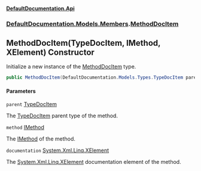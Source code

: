 #### [DefaultDocumentation\.Api](../../../../index.md 'index')
### [DefaultDocumentation\.Models\.Members](../../../../index.md#DefaultDocumentation.Models.Members 'DefaultDocumentation\.Models\.Members').[MethodDocItem](index.md 'DefaultDocumentation\.Models\.Members\.MethodDocItem')

## MethodDocItem\(TypeDocItem, IMethod, XElement\) Constructor

Initialize a new instance of the [MethodDocItem](index.md 'DefaultDocumentation\.Models\.Members\.MethodDocItem') type\.

```csharp
public MethodDocItem(DefaultDocumentation.Models.Types.TypeDocItem parent, IMethod method, System.Xml.Linq.XElement? documentation);
```
#### Parameters

<a name='DefaultDocumentation.Models.Members.MethodDocItem.MethodDocItem(DefaultDocumentation.Models.Types.TypeDocItem,IMethod,System.Xml.Linq.XElement).parent'></a>

`parent` [TypeDocItem](../../Types/TypeDocItem/index.md 'DefaultDocumentation\.Models\.Types\.TypeDocItem')

The [TypeDocItem](../../Types/TypeDocItem/index.md 'DefaultDocumentation\.Models\.Types\.TypeDocItem') parent type of the method\.

<a name='DefaultDocumentation.Models.Members.MethodDocItem.MethodDocItem(DefaultDocumentation.Models.Types.TypeDocItem,IMethod,System.Xml.Linq.XElement).method'></a>

`method` [IMethod](https://github.com/icsharpcode/ILSpy 'ICSharpCode\.Decompiler\.TypeSystem\.IMethod')

The [IMethod](https://github.com/icsharpcode/ILSpy 'ICSharpCode\.Decompiler\.TypeSystem\.IMethod') of the method\.

<a name='DefaultDocumentation.Models.Members.MethodDocItem.MethodDocItem(DefaultDocumentation.Models.Types.TypeDocItem,IMethod,System.Xml.Linq.XElement).documentation'></a>

`documentation` [System\.Xml\.Linq\.XElement](https://docs.microsoft.com/en-us/dotnet/api/System.Xml.Linq.XElement 'System\.Xml\.Linq\.XElement')

The [System\.Xml\.Linq\.XElement](https://docs.microsoft.com/en-us/dotnet/api/System.Xml.Linq.XElement 'System\.Xml\.Linq\.XElement') documentation element of the method\.